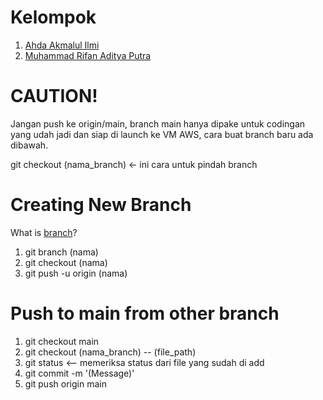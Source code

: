 # Kelompok
1. [Ahda Akmalul Ilmi](https://github.com/RazorHex)
2. [Muhammad Rifan Aditya Putra](https://github.com/rifanadityaa)

# CAUTION!
Jangan push ke origin/main, branch main hanya dipake untuk codingan yang udah jadi dan siap di launch ke VM AWS, cara buat branch baru ada dibawah.

git checkout (nama_branch) <- ini cara untuk pindah branch

# Creating New Branch

What is [branch](https://docs.github.com/en/pull-requests/collaborating-with-pull-requests/proposing-changes-to-your-work-with-pull-requests/about-branches)?

1. git branch (nama)
2. git checkout (nama)
3. git push -u origin (nama)

# Push to main from other branch

1. git checkout main
2. git checkout (nama_branch) -- (file_path)
3. git status <-- memeriksa status dari file yang sudah di add
4. git commit -m '(Message)'
5. git push origin main